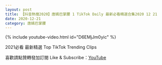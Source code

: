 ```yaml
---
layout: post
title: 【抖音熱搜2020】唐嫣巴掌腰 1 TikTok Daily 最新必看精選合集2020 12 21
date: 2020-12-21
category: 唐嫣巴掌腰
---
```


{% include youtube-video.html id="D6EMjJm0yic" %}

2021必看 最新精選 Top TikTok Trending Clips

喜歡請點贊轉發加訂閱 Like & Subscribe：[YouTube](https://www.youtube.com/channel/UCAoR7VcanIPd04uEq_GIylA/videos)

